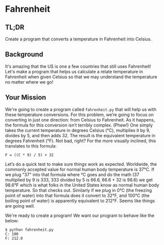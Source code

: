 # Fahrenheit

## TL;DR

Create a program that converts a temperature in Fahrenheit into Celsius.

## Background

It's amazing that the US is one a few countries that still uses Fahrenheit! Let's make a program that helps us calculate a relate temperature in Fahrenheit when given Celsius so that we may understand the temperature no matter where we go!

## Your Mission

We're going to create a program called `fahrenheit.py` that will help us with these temperature conversions. For this problem, we’re going to focus on converting in just one direction: from Celsius to Fahrenheit. As it happens, the formula for this conversion isn’t terribly complex. (Phew!) One simply takes the current temperature in degrees Celsius (°C), multiplies it by 9, divides by 5, and then adds 32. The result is the equivalent temperature in degrees Fahrenheit (°F). Not bad, right? For the more visually inclined, this translates to this formula:

```
F = ((C * 9) / 5) + 32
```

Let’s do a quick test to make sure things work as expected. Worldwide, the commonly accepted value for normal human body temperature is 37°C. If we plug "37" into that formula where °C goes and do the math (37 multiplied by 9 is 333, 333 divided by 5 is 66.6, 66.6 + 32 is 98.6) we get 98.6°F which is what folks in the United States know as normal human body temperature. So that checks out. Similarly if we plug in 0°C (the freezing point of water) into that formula does it convert to 32°F, and 100°C (the boiling point of water) is apparently equivalent to 212°F. Seems like things are going well.

We're ready to create a program! We want our program to behave like the below:

```
$ python fahrenheit.py
C: 100
F: 212.0
```
